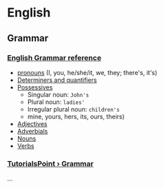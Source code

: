 English
====

## Grammar

### [English Grammar reference](https://learnenglish.britishcouncil.org/english-grammar-reference)

- [pronouns](https://learnenglish.britishcouncil.org/english-grammar-reference/pronouns) (I, you, he/she/it, we, they; there's, it's)
- [Determiners and quantifiers](https://learnenglish.britishcouncil.org/english-grammar-reference/determiners-and-quantifiers)
- [Possessives](https://learnenglish.britishcouncil.org/english-grammar-reference/possessives)
    - Singular noun: `John's`
    - Plural noun: `ladies'`
    - Irregular plural noun: `children's`
    - mine, yours, hers, its, ours, theirs)
- [Adjectives](https://learnenglish.britishcouncil.org/english-grammar-reference/adjectives)
- [Adverbials](https://learnenglish.britishcouncil.org/english-grammar-reference/adverbials)
- [Nouns](https://learnenglish.britishcouncil.org/english-grammar-reference/nouns)
- [Verbs](https://learnenglish.britishcouncil.org/english-grammar-reference/verbs)

### [TutorialsPoint › Grammar](https://www.youtube.com/playlist?list=PLWPirh4EWFpFpJ7KwQ_lsP8H1kCQzjzka)

…
